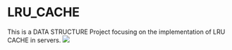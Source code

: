 # LRU_CACHE
This is a DATA STRUCTURE Project focusing on the implementation of LRU CACHE in servers.
<img src="https://www.interviewbit.com/blog/wp-content/uploads/2021/10/LRU-Cache.jpg">
